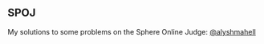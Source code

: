 ## SPOJ
My solutions to some problems on the Sphere Online Judge: [@alyshmahell](http://www.spoj.com/users/alyshmahell)
